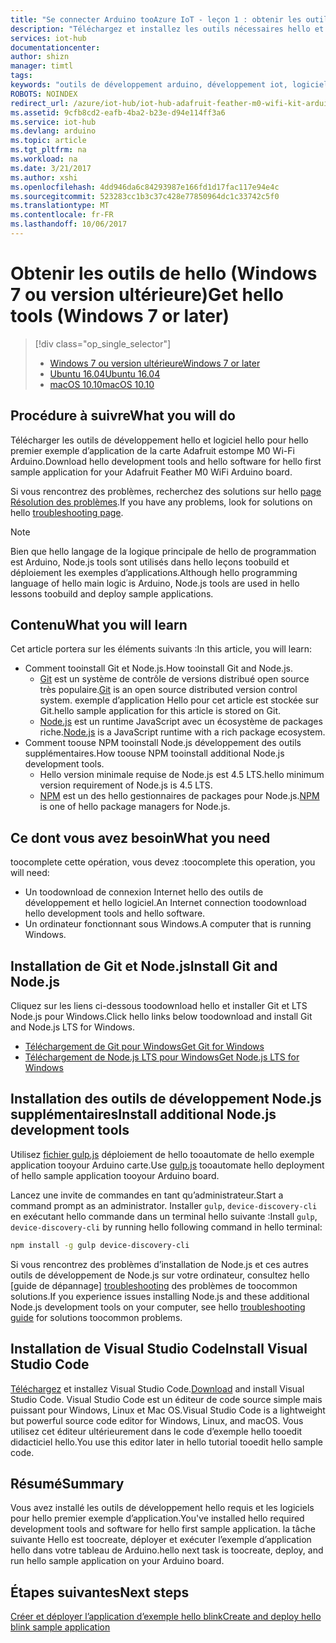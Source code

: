 ```yaml
---
title: "Se connecter Arduino tooAzure IoT - leçon 1 : obtenir les outils (Windows) | Documents Microsoft"
description: "Téléchargez et installez les outils nécessaires hello et des logiciels pour hello premier exemple d’application pour le Wi-Fi M0 Adafruit contour sur Windows 7 et versions ultérieures."
services: iot-hub
documentationcenter: 
author: shizn
manager: timtl
tags: 
keywords: "outils de développement arduino, développement iot, logiciel iot, logiciel internet des objets, installer git sous windows, installer node js sous windows"
ROBOTS: NOINDEX
redirect_url: /azure/iot-hub/iot-hub-adafruit-feather-m0-wifi-kit-arduino-get-started
ms.assetid: 9cfb8cd2-eafb-4ba2-b23e-d94e114ff3a6
ms.service: iot-hub
ms.devlang: arduino
ms.topic: article
ms.tgt_pltfrm: na
ms.workload: na
ms.date: 3/21/2017
ms.author: xshi
ms.openlocfilehash: 4dd946da6c84293987e166fd1d17fac117e94e4c
ms.sourcegitcommit: 523283cc1b3c37c428e77850964dc1c33742c5f0
ms.translationtype: MT
ms.contentlocale: fr-FR
ms.lasthandoff: 10/06/2017
---
```

# <a name="get-hello-tools-windows-7-or-later"></a><span data-ttu-id="209c8-104">Obtenir les outils de hello (Windows 7 ou version ultérieure)</span><span class="sxs-lookup"><span data-stu-id="209c8-104">Get hello tools (Windows 7 or later)</span></span>

> [!div class="op_single_selector"]
> * <span data-ttu-id="209c8-105">[Windows 7 ou version ultérieure][windows]</span><span class="sxs-lookup"><span data-stu-id="209c8-105">[Windows 7 or later][windows]</span></span>
> * <span data-ttu-id="209c8-106">[Ubuntu 16.04][ubuntu]</span><span class="sxs-lookup"><span data-stu-id="209c8-106">[Ubuntu 16.04][ubuntu]</span></span>
> * <span data-ttu-id="209c8-107">[macOS 10.10][macos]</span><span class="sxs-lookup"><span data-stu-id="209c8-107">[macOS 10.10][macos]</span></span>

## <a name="what-you-will-do"></a><span data-ttu-id="209c8-108">Procédure à suivre</span><span class="sxs-lookup"><span data-stu-id="209c8-108">What you will do</span></span>

<span data-ttu-id="209c8-109">Télécharger les outils de développement hello et logiciel hello pour hello premier exemple d’application de la carte Adafruit estompe M0 Wi-Fi Arduino.</span><span class="sxs-lookup"><span data-stu-id="209c8-109">Download hello development tools and hello software for hello first sample application for your Adafruit Feather M0 WiFi Arduino board.</span></span>

<span data-ttu-id="209c8-110">Si vous rencontrez des problèmes, recherchez des solutions sur hello [page Résolution des problèmes][troubleshooting].</span><span class="sxs-lookup"><span data-stu-id="209c8-110">If you have any problems, look for solutions on hello [troubleshooting page][troubleshooting].</span></span>

> [!NOTE]
> <span data-ttu-id="209c8-111">Bien que hello langage de la logique principale de hello de programmation est Arduino, Node.js tools sont utilisés dans hello leçons toobuild et déploiement les exemples d’applications.</span><span class="sxs-lookup"><span data-stu-id="209c8-111">Although hello programming language of hello main logic is Arduino, Node.js tools are used in hello lessons toobuild and deploy sample applications.</span></span>

## <a name="what-you-will-learn"></a><span data-ttu-id="209c8-112">Contenu</span><span class="sxs-lookup"><span data-stu-id="209c8-112">What you will learn</span></span>
<span data-ttu-id="209c8-113">Cet article portera sur les éléments suivants :</span><span class="sxs-lookup"><span data-stu-id="209c8-113">In this article, you will learn:</span></span>

* <span data-ttu-id="209c8-114">Comment tooinstall Git et Node.js.</span><span class="sxs-lookup"><span data-stu-id="209c8-114">How tooinstall Git and Node.js.</span></span>
  * <span data-ttu-id="209c8-115">[Git](https://git-scm.com) est un système de contrôle de versions distribué open source très populaire.</span><span class="sxs-lookup"><span data-stu-id="209c8-115">[Git](https://git-scm.com) is an open source distributed version control system.</span></span> <span data-ttu-id="209c8-116">exemple d’application Hello pour cet article est stockée sur Git.</span><span class="sxs-lookup"><span data-stu-id="209c8-116">hello sample application for this article is stored on Git.</span></span>
  * <span data-ttu-id="209c8-117">[Node.js](https://nodejs.org/en/) est un runtime JavaScript avec un écosystème de packages riche.</span><span class="sxs-lookup"><span data-stu-id="209c8-117">[Node.js](https://nodejs.org/en/) is a JavaScript runtime with a rich package ecosystem.</span></span>
* <span data-ttu-id="209c8-118">Comment toouse NPM tooinstall Node.js développement des outils supplémentaires.</span><span class="sxs-lookup"><span data-stu-id="209c8-118">How toouse NPM tooinstall additional Node.js development tools.</span></span>
  * <span data-ttu-id="209c8-119">Hello version minimale requise de Node.js est 4.5 LTS.</span><span class="sxs-lookup"><span data-stu-id="209c8-119">hello minimum version requirement of Node.js is 4.5 LTS.</span></span>
  * <span data-ttu-id="209c8-120">[NPM](https://www.npmjs.com) est un des hello gestionnaires de packages pour Node.js.</span><span class="sxs-lookup"><span data-stu-id="209c8-120">[NPM](https://www.npmjs.com) is one of hello package managers for Node.js.</span></span>

## <a name="what-you-need"></a><span data-ttu-id="209c8-121">Ce dont vous avez besoin</span><span class="sxs-lookup"><span data-stu-id="209c8-121">What you need</span></span>

<span data-ttu-id="209c8-122">toocomplete cette opération, vous devez :</span><span class="sxs-lookup"><span data-stu-id="209c8-122">toocomplete this operation, you will need:</span></span>

* <span data-ttu-id="209c8-123">Un toodownload de connexion Internet hello des outils de développement et hello logiciel.</span><span class="sxs-lookup"><span data-stu-id="209c8-123">An Internet connection toodownload hello development tools and hello software.</span></span>
* <span data-ttu-id="209c8-124">Un ordinateur fonctionnant sous Windows.</span><span class="sxs-lookup"><span data-stu-id="209c8-124">A computer that is running Windows.</span></span>

## <a name="install-git-and-nodejs"></a><span data-ttu-id="209c8-125">Installation de Git et Node.js</span><span class="sxs-lookup"><span data-stu-id="209c8-125">Install Git and Node.js</span></span>

<span data-ttu-id="209c8-126">Cliquez sur les liens ci-dessous toodownload hello et installer Git et LTS Node.js pour Windows.</span><span class="sxs-lookup"><span data-stu-id="209c8-126">Click hello links below toodownload and install Git and Node.js LTS for Windows.</span></span>

* [<span data-ttu-id="209c8-127">Téléchargement de Git pour Windows</span><span class="sxs-lookup"><span data-stu-id="209c8-127">Get Git for Windows</span></span>](https://git-scm.com/download/win/)
* [<span data-ttu-id="209c8-128">Téléchargement de Node.js LTS pour Windows</span><span class="sxs-lookup"><span data-stu-id="209c8-128">Get Node.js LTS for Windows</span></span>](https://nodejs.org/en/)

## <a name="install-additional-nodejs-development-tools"></a><span data-ttu-id="209c8-129">Installation des outils de développement Node.js supplémentaires</span><span class="sxs-lookup"><span data-stu-id="209c8-129">Install additional Node.js development tools</span></span>

<span data-ttu-id="209c8-130">Utilisez [fichier gulp.js](http://gulpjs.com) déploiement de hello tooautomate de hello exemple application tooyour Arduino carte.</span><span class="sxs-lookup"><span data-stu-id="209c8-130">Use [gulp.js](http://gulpjs.com) tooautomate hello deployment of hello sample application tooyour Arduino board.</span></span>

<span data-ttu-id="209c8-131">Lancez une invite de commandes en tant qu’administrateur.</span><span class="sxs-lookup"><span data-stu-id="209c8-131">Start a command prompt as an administrator.</span></span> <span data-ttu-id="209c8-132">Installer `gulp`, `device-discovery-cli` en exécutant hello commande dans un terminal hello suivante :</span><span class="sxs-lookup"><span data-stu-id="209c8-132">Install `gulp`, `device-discovery-cli` by running hello following command in hello terminal:</span></span>

```bash
npm install -g gulp device-discovery-cli
```

<span data-ttu-id="209c8-133">Si vous rencontrez des problèmes d’installation de Node.js et ces autres outils de développement de Node.js sur votre ordinateur, consultez hello [guide de dépannage] [ troubleshooting] des problèmes de toocommon solutions.</span><span class="sxs-lookup"><span data-stu-id="209c8-133">If you experience issues installing Node.js and these additional Node.js development tools on your computer, see hello [troubleshooting guide][troubleshooting] for solutions toocommon problems.</span></span>

## <a name="install-visual-studio-code"></a><span data-ttu-id="209c8-134">Installation de Visual Studio Code</span><span class="sxs-lookup"><span data-stu-id="209c8-134">Install Visual Studio Code</span></span>

<span data-ttu-id="209c8-135">[Téléchargez](https://code.visualstudio.com/docs/setup/windows) et installez Visual Studio Code.</span><span class="sxs-lookup"><span data-stu-id="209c8-135">[Download](https://code.visualstudio.com/docs/setup/windows) and install Visual Studio Code.</span></span> <span data-ttu-id="209c8-136">Visual Studio Code est un éditeur de code source simple mais puissant pour Windows, Linux et Mac OS.</span><span class="sxs-lookup"><span data-stu-id="209c8-136">Visual Studio Code is a lightweight but powerful source code editor for Windows, Linux, and macOS.</span></span> <span data-ttu-id="209c8-137">Vous utilisez cet éditeur ultérieurement dans le code d’exemple hello tooedit didacticiel hello.</span><span class="sxs-lookup"><span data-stu-id="209c8-137">You use this editor later in hello tutorial tooedit hello sample code.</span></span>

## <a name="summary"></a><span data-ttu-id="209c8-138">Résumé</span><span class="sxs-lookup"><span data-stu-id="209c8-138">Summary</span></span>

<span data-ttu-id="209c8-139">Vous avez installé les outils de développement hello requis et les logiciels pour hello premier exemple d’application.</span><span class="sxs-lookup"><span data-stu-id="209c8-139">You've installed hello required development tools and software for hello first sample application.</span></span> <span data-ttu-id="209c8-140">la tâche suivante Hello est toocreate, déployer et exécuter l’exemple d’application hello dans votre tableau de Arduino.</span><span class="sxs-lookup"><span data-stu-id="209c8-140">hello next task is toocreate, deploy, and run hello sample application on your Arduino board.</span></span>

## <a name="next-steps"></a><span data-ttu-id="209c8-141">Étapes suivantes</span><span class="sxs-lookup"><span data-stu-id="209c8-141">Next steps</span></span>

<span data-ttu-id="209c8-142">[Créer et déployer l’application d’exemple hello blink][create-and-deploy-the-blink-sample-application]</span><span class="sxs-lookup"><span data-stu-id="209c8-142">[Create and deploy hello blink sample application][create-and-deploy-the-blink-sample-application]</span></span>
<!-- Images and links -->

[windows]: iot-hub-adafruit-feather-m0-wifi-kit-arduino-lesson1-get-the-tools-win32.md
[ubuntu]: iot-hub-adafruit-feather-m0-wifi-kit-arduino-lesson1-get-the-tools-ubuntu.md
[macos]: iot-hub-adafruit-feather-m0-wifi-kit-arduino-lesson1-get-the-tools-mac.md
[troubleshooting]: iot-hub-adafruit-feather-m0-wifi-kit-arduino-troubleshooting.md
[create-and-deploy-the-blink-sample-application]: iot-hub-adafruit-feather-m0-wifi-kit-arduino-lesson1-deploy-blink-app.md